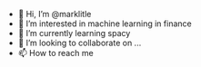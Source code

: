 - 👋 Hi, I’m @marklitle
- 👀 I’m interested in machine learning in finance
- 🌱 I’m currently learning spacy
- 💞️ I’m looking to collaborate on ...
- 📫 How to reach me 

<!---
marklitle/marklitle is a ✨ special ✨ repository because its `README.md` (this file) appears on your GitHub profile.
You can click the Preview link to take a look at your changes.
--->
